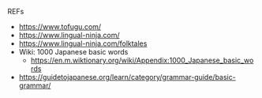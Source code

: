 REFs
- https://www.tofugu.com/ 
- https://www.lingual-ninja.com/
- https://www.lingual-ninja.com/folktales
- Wiki: 1000 Japanese basic words
  - https://en.m.wiktionary.org/wiki/Appendix:1000_Japanese_basic_words
- https://guidetojapanese.org/learn/category/grammar-guide/basic-grammar/
